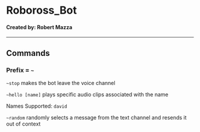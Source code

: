 # Roboross_Bot
#### Created by: Robert Mazza
---
## Commands
### Prefix = `~`
 `~stop` makes the bot leave the voice channel
 
 `~hello [name]` plays specific audio clips associated with the name
 
 Names Supported:
 `david`
 
 `~random` randomly selects a message from the text channel and resends it out of context
